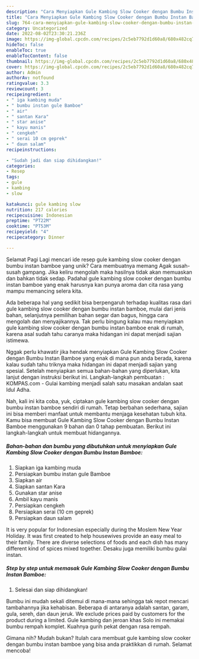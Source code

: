 ```yaml
---
description: "Cara Menyiapkan Gule Kambing Slow Cooker dengan Bumbu Instan Bamboe yang Lezat Sekali"
title: "Cara Menyiapkan Gule Kambing Slow Cooker dengan Bumbu Instan Bamboe yang Lezat Sekali"
slug: 764-cara-menyiapkan-gule-kambing-slow-cooker-dengan-bumbu-instan-bamboe-yang-lezat-sekali
category: Uncategorized
date: 2022-08-02T23:30:21.236Z
image: https://img-global.cpcdn.com/recipes/2c5eb7792d1d60a8/680x482cq70/gule-kambing-slow-cooker-dengan-bumbu-instan-bamboe-foto-resep-utama.jpg
hideToc: false
enableToc: true
enableTocContent: false
thumbnail: https://img-global.cpcdn.com/recipes/2c5eb7792d1d60a8/680x482cq70/gule-kambing-slow-cooker-dengan-bumbu-instan-bamboe-foto-resep-utama.jpg
cover: https://img-global.cpcdn.com/recipes/2c5eb7792d1d60a8/680x482cq70/gule-kambing-slow-cooker-dengan-bumbu-instan-bamboe-foto-resep-utama.jpg
author: Admin
authorAv: notfound
ratingvalue: 3.3
reviewcount: 3
recipeingredient:
- " iga kambing muda"
- " bumbu instan gule Bamboe"
- " air"
- " santan Kara"
- " star anise"
- " kayu manis"
- " cengkeh"
- " serai 10 cm geprek"
- " daun salam"
recipeinstructions:

- "Sudah jadi dan siap dihidangkan!"
categories:
- Resep
tags:
- gule
- kambing
- slow

katakunci: gule kambing slow 
nutrition: 217 calories
recipecuisine: Indonesian
preptime: "PT22M"
cooktime: "PT53M"
recipeyield: "4"
recipecategory: Dinner

---
```



Selamat Pagi Lagi mencari ide resep gule kambing slow cooker dengan bumbu instan bamboe yang unik? Cara membuatnya memang Agak susah-susah gampang. Jika keliru mengolah maka hasilnya tidak akan memuaskan dan bahkan tidak sedap. Padahal gule kambing slow cooker dengan bumbu instan bamboe yang enak harusnya kan punya aroma dan cita rasa yang mampu memancing selera kita.


Ada beberapa hal yang sedikit bisa berpengaruh terhadap kualitas rasa dari gule kambing slow cooker dengan bumbu instan bamboe, mulai dari jenis bahan, selanjutnya pemilihan bahan segar dan bagus, hingga cara mengolah dan menyajikannya. Tak perlu bingung kalau mau menyiapkan gule kambing slow cooker dengan bumbu instan bamboe enak di rumah, karena asal sudah tahu caranya maka hidangan ini dapat menjadi sajian istimewa.

Nggak perlu khawatir jika hendak menyiapkan Gule Kambing Slow Cooker dengan Bumbu Instan Bamboe yang enak di mana pun anda berada, karena kalau sudah tahu triknya maka hidangan ini dapat menjadi sajian yang spesial. Setelah menyiapkan semua bahan-bahan yang diperlukan, kita lanjut dengan instruksi berikut ini. Langkah-langkah pembuatan : KOMPAS.com - Gulai kambing menjadi salah satu masakan andalan saat Idul Adha.


Nah, kali ini kita coba, yuk, ciptakan gule kambing slow cooker dengan bumbu instan bamboe sendiri di rumah. Tetap berbahan sederhana, sajian ini bisa memberi manfaat untuk membantu menjaga kesehatan tubuh kita. Kamu bisa membuat Gule Kambing Slow Cooker dengan Bumbu Instan Bamboe menggunakan 9 bahan dan 0 tahap pembuatan. Berikut ini langkah-langkah untuk membuat hidangannya.

<!--inarticleads1-->

##### Bahan-bahan dan bumbu yang dibutuhkan untuk menyiapkan Gule Kambing Slow Cooker dengan Bumbu Instan Bamboe:

1. Siapkan  iga kambing muda
1. Persiapkan  bumbu instan gule Bamboe
1. Siapkan  air
1. Siapkan  santan Kara
1. Gunakan  star anise
1. Ambil  kayu manis
1. Persiapkan  cengkeh
1. Persiapkan  serai (10 cm geprek)
1. Persiapkan  daun salam


It is very popular for Indonesian especially during the Moslem New Year Holiday. It was first created to help housewives provide an easy meal to their family. There are diverse selections of foods and each dish has many different kind of spices mixed together. Desaku juga memiliki bumbu gulai instan. 

<!--inarticleads2-->

##### Step by step untuk memasak Gule Kambing Slow Cooker dengan Bumbu Instan Bamboe:


1. Selesai dan siap dihidangkan!

Bumbu ini mudah sekali ditemui di mana-mana sehingga tak repot mencari tambahannya jika kehabisan. Beberapa di antaranya adalah santan, garam, gula, sereh, dan daun jeruk. We exclude prices paid by customers for the product during a limited. Gule kambing dan jeroan khas Solo ini memakai bumbu rempah komplet. Kuahnya gurih pekat dengan rasa rempah. 

Gimana nih? Mudah bukan? Itulah cara membuat gule kambing slow cooker dengan bumbu instan bamboe yang bisa anda praktikkan di rumah. Selamat mencoba!
